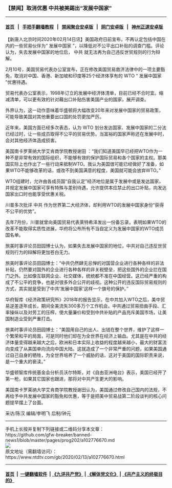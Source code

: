 ### 【禁闻】取消优惠 中共被美踢出“发展中国家”
------------------------

#### [首页](https://github.com/gfw-breaker/banned-news1/blob/master/README.md) &nbsp;&nbsp;|&nbsp;&nbsp; [手把手翻墙教程](https://github.com/gfw-breaker/guides/wiki) &nbsp;&nbsp;|&nbsp;&nbsp; [禁闻聚合安卓版](https://github.com/gfw-breaker/bn-android) &nbsp;&nbsp;|&nbsp;&nbsp; [网门安卓版](https://github.com/oGate2/oGate) &nbsp;&nbsp;|&nbsp;&nbsp; [神州正道安卓版](https://github.com/SzzdOgate/update) 



<div><div class="post_content" itemprop="articleBody">
 <p>
  【新唐人北京时间2020年02月14日讯】美国政府日前宣布，不再认定包括中国在内的一些贸易伙伴为“
  <ok href="https://www.ntdtv.com/gb/发展中国家.htm">
   发展中国家
  </ok>
  ”，以降低对不公平出口补贴的调查门槛。评论认为，失去发展中国家的地位后，
  <ok href="https://www.ntdtv.com/gb/中共.htm">
   中共
  </ok>
  就无法再为自己违反世贸规则的行为辩解。
 </p>
 <p>
  2月10号，美国贸易代表办公室宣布，正在修改美国贸易救济法律中的一项主要豁免，取消对中国、香港、新加坡和印度等25个经济体享有的
  <ok href="https://www.ntdtv.com/gb/wto.htm">
   WTO
  </ok>
  “
  <ok href="https://www.ntdtv.com/gb/发展中国家.htm">
   发展中国家
  </ok>
  ”优惠待遇。
 </p>
 <p>
  贸易代表办公室表示，1998年订立的发展中经济体清单，目前已经不合时宜。缩减清单，可以更有效的针对藉出口补贴伤害美国产业的国家，展开调查。
 </p>
 <p>
  外界认为，这一动作意味着华盛顿将大幅改变20年来对发展中国家的贸易政策，可能导致美国对其他重要出口国的处罚更加严厉。
 </p>
 <p>
  近年来，美国方面已经多次表态，认为
  <ok href="https://www.ntdtv.com/gb/wto.htm">
   WTO
  </ok>
  划分发达国家、发展中国家的二分法已经过时，让一些成员取得不公平的贸易优势。当富裕的国家声称还在发展中时，会对其他经济体造成损害。
 </p>
 <p>
  美国南卡罗莱纳大学艾肯商学院教授谢田 ：“我们知道美国早已经把WTO作为一种不是非常有效的国际组织，不能够有效的保护国际贸易和各个国家的主权。那美国实际上也作出了一些行动来抵制WTO。我认为美国很可能已经做好了准备，如果WTO不能够改革的话，或改不到美国满意的程度，美国就可能会放弃WTO。”
 </p>
 <p>
  WTO组建时，允许由各成员国“自我认定”经济地位是属于发展中或是发达国家，并规定发展中国家可享有特殊与差别待遇，允许提供本应禁止的出口补贴，向发达国家出口时也能享受优惠关税。
 </p>
 <p>
  川普多次批评
  <ok href="https://www.ntdtv.com/gb/中共.htm">
   中共
  </ok>
  作为世界第二大经济体，却利用WTO的发展中国家身份“获得不公平的优势”。
 </p>
 <p>
  去年7月份，川普就曾向美国贸易代表莱特希泽发出一份备忘录，表明如果WTO的改革不能取得实质性进展，华府将公布所有不当自定义为发展中国家的WTO成员国名单。
 </p>
 <p>
  旅美时事评论员田园博士认为，如果失去发展中国家的地位，中共对自己违反世贸规则行为的辩解将更加苍白无力。
 </p>
 <p>
  旅美时事评论员田园博士：“中共仍然肆无忌惮的对国营企业进行各种各样的非法补贴，仍然要对国外的企业进行各种各样的非关税壁垒，把这些国外的企业拦在国门之外。比如像互联网企业、社交媒体，统统都不准在中国经营。这已经严重的构成了不公平的竞争，也是对很多外企公开的歧视。这种公开的违反国际贸易规则的方式，其实就是受到了中共‘发展中国家’这样一个旗号的保护。”
 </p>
 <p>
  华府智库《经济政策研究所》2018年的报告显示，在中共加入WTO之后，美中贸易逆差逐年成长，期间全美流失300多万个工作机会。中共通过贸易扭曲手段、汇率操纵以及对劳工的压榨，使大量廉价和受到中共补贴的产品充斥美国市场，让美国制造业受到严重打击。
 </p>
 <p>
  旅美时事评论员田园博士：“美国用自己的出人、出钱在整个世界，维护了这样一个繁荣和平的局面，可是同时他们却在为全世界在经济上输血。尤其是在中共的经济体量变得越来越大之后，欧洲和日本实际上收益的程度越来越小，最大的财富流向变成了从美国单向流向中国大陆。这就造成了一个非常严重的问题，如果美国通过自己自身的牺牲，为全世界培养了一个威胁的话，这对于美国的国际职责来说，是一个重大的亵渎。”
 </p>
 <p>
  华盛顿智库传统基金会分析员沃尔特斯，对《自由亚洲电台》表示，美国已经开了第一枪，如果其它国家也跟进，那将对中共产生更大的影响。
 </p>
 <p>
  美国南卡罗莱纳大学艾肯商学院教授谢田认为，美国通过修改自己国内的法规，不再给予中共发展中国家的豁免和优惠，等于是把美中贸易战第二阶段谈判的核心问题提早摆上了台面。
 </p>
 <p>
  采访/陈汉 编辑/李明飞 后制/钟元
 </p>
 <div class="single_ad">
 </div>
</div>
</div>
<hr/>
手机上长按并复制下列链接或二维码分享本文章：<br/>
https://github.com/gfw-breaker/banned-news1/blob/master/pages/prog202/a102776670.md <br/>
<a href='https://github.com/gfw-breaker/banned-news1/blob/master/pages/prog202/a102776670.md'><img src='https://github.com/gfw-breaker/banned-news1/blob/master/pages/prog202/a102776670.md.png'/></a> <br/>
原文地址（需翻墙访问）：https://www.ntdtv.com/gb/2020/02/13/a102776670.html


------------------------
#### [首页](https://github.com/gfw-breaker/banned-news1/blob/master/README.md) &nbsp;|&nbsp; [一键翻墙软件](https://github.com/gfw-breaker/nogfw/blob/master/README.md) &nbsp;| [《九评共产党》](https://github.com/gfw-breaker/9ping.md/blob/master/README.md#九评之一评共产党是什么) | [《解体党文化》](https://github.com/gfw-breaker/jtdwh.md/blob/master/README.md) | [《共产主义的终极目的》](https://github.com/gfw-breaker/gczydzjmd.md/blob/master/README.md)


<img src='http://gfw-breaker.win/banned-news/pages/prog202/a102776670.md' width='0px' height='0px'/>
